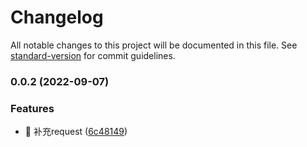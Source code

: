 # Changelog

All notable changes to this project will be documented in this file. See [standard-version](https://github.com/conventional-changelog/standard-version) for commit guidelines.

### 0.0.2 (2022-09-07)


### Features

* 🎸 补充request ([6c48149](https://github.com/Alndaly/kinda-mini-utils/commit/6c4814929d121d8f4de11b687cbee1f898446ec1))
